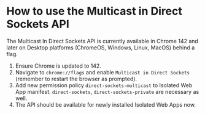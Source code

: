 # How to use the Multicast in Direct Sockets API

The Multicast In Direct Sockets API is currently available in Chrome 142 and later on Desktop platforms (ChromeOS, Windows, Linux, MacOS) behind a flag.

1) Ensure Chrome is updated to 142.
2) Navigate to `chrome://flags` and enable `Multicast in Direct Sockets` (remember to restart the browser as prompted).
3) Add new permission policy `direct-sockets-multicast` to Isolated Web App manifest. `direct-sockets`, `direct-sockets-private` are necessary as well.
4) The API should be available for newly installed Isolated Web Apps now.
